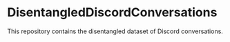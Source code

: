 # DisentangledDiscordConversations
This repository contains the disentangled dataset of Discord conversations.
